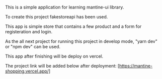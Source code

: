 This is a simple application for learning mantine-ui library.

To create this project fakestoreapi has been used.

This app is simple store that contains a few product and a form for registeration and login.

As the all next project for running this project in develop mode, "yarn dev" or "npm dev" can be used.

This app after finishing will be deploy on vercel.

The project link will be added below after deployment:
[https://mantine-shopping.vercel.app/]
